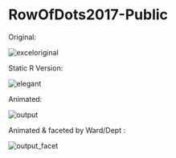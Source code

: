 # RowOfDots2017-Public

Original:

![exceloriginal](https://user-images.githubusercontent.com/3278367/32989949-f5da8c16-cd17-11e7-999c-64044cb3fc5b.jpg)


Static R Version:

![elegant](https://user-images.githubusercontent.com/3278367/32996705-0690b9ca-cd7e-11e7-88ae-b1fee14ffcfa.png)


Animated:

![output](https://user-images.githubusercontent.com/3278367/32989840-15825f5a-cd16-11e7-89dd-6f7dbf5a8aa7.gif)


Animated & faceted by Ward/Dept  :

![output_facet](https://user-images.githubusercontent.com/3278367/32989923-7e0d432c-cd17-11e7-8e07-3be15e9ee511.gif)


